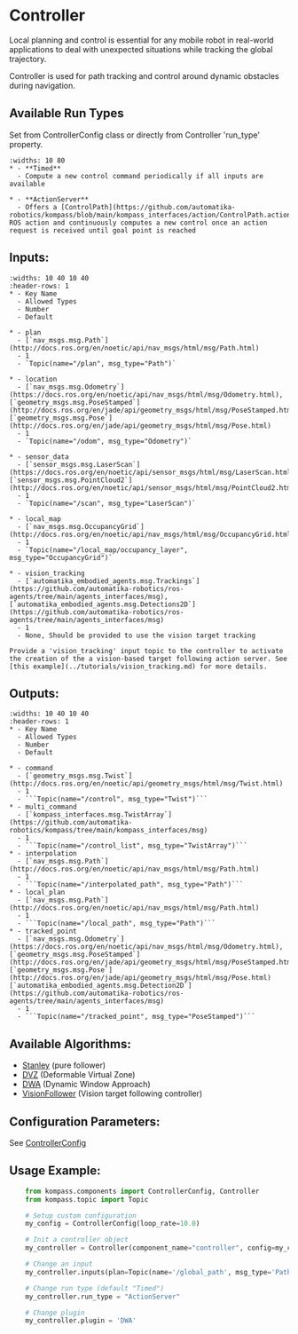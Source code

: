 # Controller

Local planning and control is essential for any mobile robot in real-world applications to deal with unexpected situations while tracking the global trajectory.

Controller is used for path tracking and control around dynamic obstacles during navigation.

## Available Run Types
Set from ControllerConfig class or directly from Controller 'run_type' property.

```{list-table}
:widths: 10 80
* - **Timed**
  - Compute a new control command periodically if all inputs are available

* - **ActionServer**
  - Offers a [ControlPath](https://github.com/automatika-robotics/kompass/blob/main/kompass_interfaces/action/ControlPath.action) ROS action and continuously computes a new control once an action request is received until goal point is reached
```

## Inputs:
```{list-table}
:widths: 10 40 10 40
:header-rows: 1
* - Key Name
  - Allowed Types
  - Number
  - Default

* - plan
  - [`nav_msgs.msg.Path`](http://docs.ros.org/en/noetic/api/nav_msgs/html/msg/Path.html)
  - 1
  - `Topic(name="/plan", msg_type="Path")`

* - location
  - [`nav_msgs.msg.Odometry`](https://docs.ros.org/en/noetic/api/nav_msgs/html/msg/Odometry.html), [`geometry_msgs.msg.PoseStamped`](http://docs.ros.org/en/jade/api/geometry_msgs/html/msg/PoseStamped.html), [`geometry_msgs.msg.Pose`](http://docs.ros.org/en/jade/api/geometry_msgs/html/msg/Pose.html)
  - 1
  - `Topic(name="/odom", msg_type="Odometry")`

* - sensor_data
  - [`sensor_msgs.msg.LaserScan`](https://docs.ros.org/en/noetic/api/sensor_msgs/html/msg/LaserScan.html), [`sensor_msgs.msg.PointCloud2`](http://docs.ros.org/en/noetic/api/sensor_msgs/html/msg/PointCloud2.html)
  - 1
  - `Topic(name="/scan", msg_type="LaserScan")`

* - local_map
  - [`nav_msgs.msg.OccupancyGrid`](http://docs.ros.org/en/noetic/api/nav_msgs/html/msg/OccupancyGrid.html)
  - 1
  - `Topic(name="/local_map/occupancy_layer", msg_type="OccupancyGrid")`

* - vision_tracking
  - [`automatika_embodied_agents.msg.Trackings`](https://github.com/automatika-robotics/ros-agents/tree/main/agents_interfaces/msg), [`automatika_embodied_agents.msg.Detections2D`](https://github.com/automatika-robotics/ros-agents/tree/main/agents_interfaces/msg)
  - 1
  - None, Should be provided to use the vision target tracking
```

```{tip}
Provide a 'vision_tracking' input topic to the controller to activate the creation of the a vision-based target following action server. See [this example](../tutorials/vision_tracking.md) for more details.
```

## Outputs:

```{list-table}
:widths: 10 40 10 40
:header-rows: 1
* - Key Name
  - Allowed Types
  - Number
  - Default

* - command
  - [`geometry_msgs.msg.Twist`](http://docs.ros.org/en/noetic/api/geometry_msgs/html/msg/Twist.html)
  - 1
  - ```Topic(name="/control", msg_type="Twist")```
* - multi_command
  - [`kompass_interfaces.msg.TwistArray`](https://github.com/automatika-robotics/kompass/tree/main/kompass_interfaces/msg)
  - 1
  - ```Topic(name="/control_list", msg_type="TwistArray")```
* - interpolation
  - [`nav_msgs.msg.Path`](http://docs.ros.org/en/noetic/api/nav_msgs/html/msg/Path.html)
  - 1
  - ```Topic(name="/interpolated_path", msg_type="Path")```
* - local_plan
  - [`nav_msgs.msg.Path`](http://docs.ros.org/en/noetic/api/nav_msgs/html/msg/Path.html)
  - 1
  - ```Topic(name="/local_path", msg_type="Path")```
* - tracked_point
  - [`nav_msgs.msg.Odometry`](https://docs.ros.org/en/noetic/api/nav_msgs/html/msg/Odometry.html), [`geometry_msgs.msg.PoseStamped`](http://docs.ros.org/en/jade/api/geometry_msgs/html/msg/PoseStamped.html), [`geometry_msgs.msg.Pose`](http://docs.ros.org/en/jade/api/geometry_msgs/html/msg/Pose.html)[`automatika_embodied_agents.msg.Detection2D`](https://github.com/automatika-robotics/ros-agents/tree/main/agents_interfaces/msg)
  - 1
  - ```Topic(name="/tracked_point", msg_type="PoseStamped")```
```

## Available Algorithms:

- [Stanley](../advanced/algorithms/stanley.md) (pure follower)
- [DVZ](../advanced/algorithms/dvz.md) (Deformable Virtual Zone)
- [DWA](../advanced/algorithms/dwa.md) (Dynamic Window Approach)
- [VisionFollower](../advanced/algorithms/vision.md) (Vision target following controller)

## Configuration Parameters:

See [ControllerConfig](../apidocs/kompass/kompass.components.controller.md/#kompass.components.controller.ControllerConfig)


## Usage Example:
```python
    from kompass.components import ControllerConfig, Controller
    from kompass.topic import Topic

    # Setup custom configuration
    my_config = ControllerConfig(loop_rate=10.0)

    # Init a controller object
    my_controller = Controller(component_name="controller", config=my_config)

    # Change an input
    my_controller.inputs(plan=Topic(name='/global_path', msg_type='Path'))

    # Change run type (default "Timed")
    my_controller.run_type = "ActionServer"

    # Change plugin
    my_controller.plugin = 'DWA'
```
